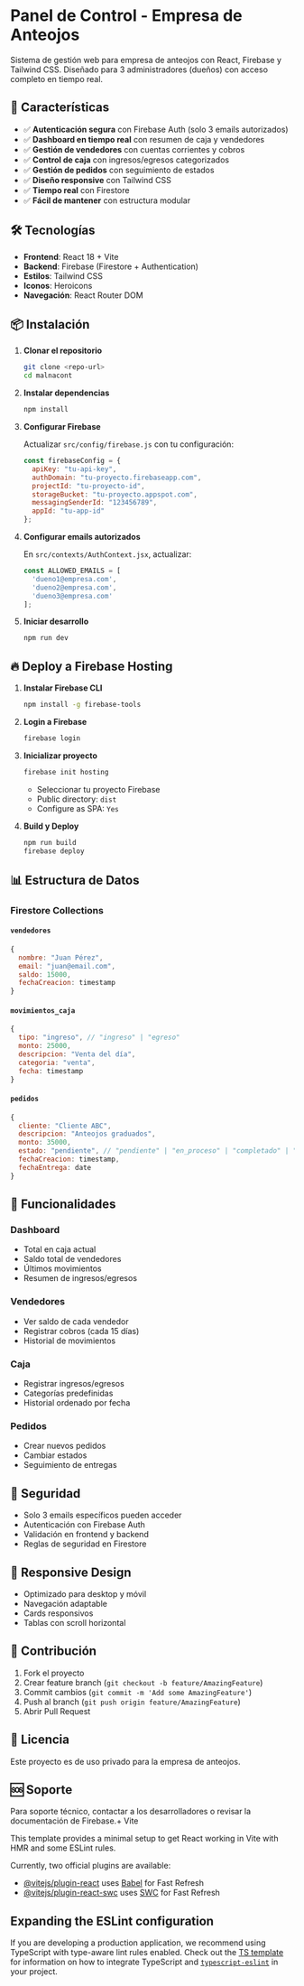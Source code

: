 # Panel de Control - Empresa de Anteojos

Sistema de gestión web para empresa de anteojos con React, Firebase y Tailwind CSS. Diseñado para 3 administradores (dueños) con acceso completo en tiempo real.

## 🚀 Características

- ✅ **Autenticación segura** con Firebase Auth (solo 3 emails autorizados)
- ✅ **Dashboard en tiempo real** con resumen de caja y vendedores
- ✅ **Gestión de vendedores** con cuentas corrientes y cobros
- ✅ **Control de caja** con ingresos/egresos categorizados
- ✅ **Gestión de pedidos** con seguimiento de estados
- ✅ **Diseño responsive** con Tailwind CSS
- ✅ **Tiempo real** con Firestore
- ✅ **Fácil de mantener** con estructura modular

## 🛠️ Tecnologías

- **Frontend**: React 18 + Vite
- **Backend**: Firebase (Firestore + Authentication)
- **Estilos**: Tailwind CSS
- **Iconos**: Heroicons
- **Navegación**: React Router DOM

## 📦 Instalación

1. **Clonar el repositorio**
   ```bash
   git clone <repo-url>
   cd malnacont
   ```

2. **Instalar dependencias**
   ```bash
   npm install
   ```

3. **Configurar Firebase**
   
   Actualizar `src/config/firebase.js` con tu configuración:
   ```javascript
   const firebaseConfig = {
     apiKey: "tu-api-key",
     authDomain: "tu-proyecto.firebaseapp.com",
     projectId: "tu-proyecto-id",
     storageBucket: "tu-proyecto.appspot.com",
     messagingSenderId: "123456789",
     appId: "tu-app-id"
   };
   ```

4. **Configurar emails autorizados**
   
   En `src/contexts/AuthContext.jsx`, actualizar:
   ```javascript
   const ALLOWED_EMAILS = [
     'dueno1@empresa.com',
     'dueno2@empresa.com', 
     'dueno3@empresa.com'
   ];
   ```

5. **Iniciar desarrollo**
   ```bash
   npm run dev
   ```

## 🔥 Deploy a Firebase Hosting

1. **Instalar Firebase CLI**
   ```bash
   npm install -g firebase-tools
   ```

2. **Login a Firebase**
   ```bash
   firebase login
   ```

3. **Inicializar proyecto**
   ```bash
   firebase init hosting
   ```
   - Seleccionar tu proyecto Firebase
   - Public directory: `dist`
   - Configure as SPA: `Yes`

4. **Build y Deploy**
   ```bash
   npm run build
   firebase deploy
   ```

## 📊 Estructura de Datos

### Firestore Collections

#### `vendedores`
```javascript
{
  nombre: "Juan Pérez",
  email: "juan@email.com",
  saldo: 15000,
  fechaCreacion: timestamp
}
```

#### `movimientos_caja`
```javascript
{
  tipo: "ingreso", // "ingreso" | "egreso"
  monto: 25000,
  descripcion: "Venta del día",
  categoria: "venta",
  fecha: timestamp
}
```

#### `pedidos`
```javascript
{
  cliente: "Cliente ABC",
  descripcion: "Anteojos graduados",
  monto: 35000,
  estado: "pendiente", // "pendiente" | "en_proceso" | "completado" | "cancelado"
  fechaCreacion: timestamp,
  fechaEntrega: date
}
```

## 🎯 Funcionalidades

### Dashboard
- Total en caja actual
- Saldo total de vendedores
- Últimos movimientos
- Resumen de ingresos/egresos

### Vendedores
- Ver saldo de cada vendedor
- Registrar cobros (cada 15 días)
- Historial de movimientos

### Caja
- Registrar ingresos/egresos
- Categorías predefinidas
- Historial ordenado por fecha

### Pedidos
- Crear nuevos pedidos
- Cambiar estados
- Seguimiento de entregas

## 🔐 Seguridad

- Solo 3 emails específicos pueden acceder
- Autenticación con Firebase Auth
- Validación en frontend y backend
- Reglas de seguridad en Firestore

## 📱 Responsive Design

- Optimizado para desktop y móvil
- Navegación adaptable
- Cards responsivos
- Tablas con scroll horizontal

## 🤝 Contribución

1. Fork el proyecto
2. Crear feature branch (`git checkout -b feature/AmazingFeature`)
3. Commit cambios (`git commit -m 'Add some AmazingFeature'`)
4. Push al branch (`git push origin feature/AmazingFeature`)
5. Abrir Pull Request

## 📄 Licencia

Este proyecto es de uso privado para la empresa de anteojos.

## 🆘 Soporte

Para soporte técnico, contactar a los desarrolladores o revisar la documentación de Firebase.+ Vite

This template provides a minimal setup to get React working in Vite with HMR and some ESLint rules.

Currently, two official plugins are available:

- [@vitejs/plugin-react](https://github.com/vitejs/vite-plugin-react/blob/main/packages/plugin-react) uses [Babel](https://babeljs.io/) for Fast Refresh
- [@vitejs/plugin-react-swc](https://github.com/vitejs/vite-plugin-react/blob/main/packages/plugin-react-swc) uses [SWC](https://swc.rs/) for Fast Refresh

## Expanding the ESLint configuration

If you are developing a production application, we recommend using TypeScript with type-aware lint rules enabled. Check out the [TS template](https://github.com/vitejs/vite/tree/main/packages/create-vite/template-react-ts) for information on how to integrate TypeScript and [`typescript-eslint`](https://typescript-eslint.io) in your project.
